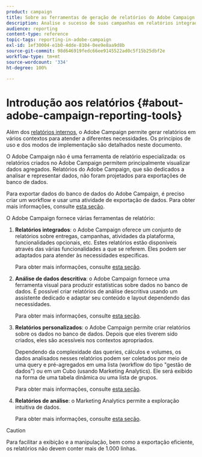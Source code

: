 ```yaml
---
product: campaign
title: Sobre as ferramentas de geração de relatórios do Adobe Campaign
description: Analise o sucesso de suas campanhas em relatórios integrados ou personalizados.
audience: reporting
content-type: reference
topic-tags: reporting-in-adobe-campaign
exl-id: 1ef30004-e1b0-4dde-8104-0ee9e8aa9d8b
source-git-commit: 98d646919fedc66ee9145522ad0c5f15b25dbf2e
workflow-type: tm+mt
source-wordcount: '334'
ht-degree: 100%

---
```


# Introdução aos relatórios {#about-adobe-campaign-reporting-tools}

Além dos [relatórios internos](../../reporting/using/about-campaign-built-in-reports.md), o Adobe Campaign permite gerar relatórios em vários contextos para atender a diferentes necessidades. Os princípios de uso e dos modos de implementação são detalhados neste documento.

O Adobe Campaign não é uma ferramenta de relatório especializada: os relatórios criados no Adobe Campaign permitem principalmente visualizar dados agregados. Relatórios do Adobe Campaign, que são dedicados a analisar e representar dados, não foram projetados para exportações de banco de dados.

Para exportar dados do banco de dados do Adobe Campaign, é preciso criar um workflow e usar uma atividade de exportação de dados. Para obter mais informações, consulte [esta seção](../../workflow/using/about-action-activities.md).

O Adobe Campaign fornece várias ferramentas de relatório:

1. **Relatórios integrados**: o Adobe Campaign oferece um conjunto de relatórios sobre entregas, campanhas, atividades da plataforma, funcionalidades opcionais, etc. Estes relatórios estão disponíveis através das várias funcionalidades a que se referem. Eles podem ser adaptados para atender às necessidades específicas.

   Para obter mais informações, consulte [esta seção](../../reporting/using/about-campaign-built-in-reports.md).

1. **Análise de dados descritiva**: o Adobe Campaign fornece uma ferramenta visual para produzir estatísticas sobre dados no banco de dados. É possível criar relatórios de análise descritiva usando um assistente dedicado e adaptar seu conteúdo e layout dependendo das necessidades.

   Para obter mais informações, consulte [esta seção](../../reporting/using/about-descriptive-analysis.md).

1. **Relatórios personalizados**: o Adobe Campaign permite criar relatórios sobre os dados no banco de dados. Depois que eles tiverem sido criados, eles são acessíveis nos contextos apropriados.

   Dependendo da complexidade das queries, cálculos e volumes, os dados analisados nesses relatórios podem ser coletados por meio de uma query e pré-agregados em uma lista (workflow do tipo &quot;gestão de dados&quot;) ou em um Cubo (usando Marketing Analytics). Ele será exibido na forma de uma tabela dinâmica ou uma lista de grupos.

   Para obter mais informações, consulte [esta seção](../../reporting/using/about-reports-creation-in-campaign.md).

1. **Relatórios de análise**: o Marketing Analytics permite a exploração intuitiva de dados.

   Para obter mais informações, consulte [esta seção](../../reporting/using/about-cubes.md).

>[!CAUTION]
>
>Para facilitar a exibição e a manipulação, bem como a exportação eficiente, os relatórios não devem conter mais de 1.000 linhas.
